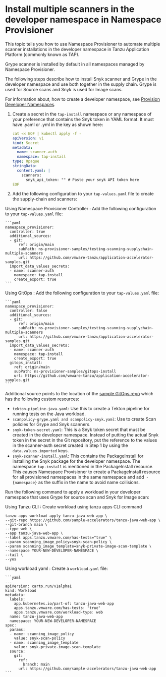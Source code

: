 # Install multiple scanners in the developer namespace in Namespace Provisioner

This topic tells you how to use Namespace Provisioner to automate multiple scanner installations
in the developer namespace in Tanzu Application Platform (commonly known as TAP).

Grype scanner is installed by default in all namespaces managed by Namespace Provisioner.

The following steps describe how to install Snyk scanner and Grype in the developer namespace and
use both together in the supply chain. Grype is used for Source scans and Snyk is used for
Image scans.

For information about, how to create a developer namespace, see [Provision Developer Namespaces](provision-developer-ns.hbs.md).

1. Create a secret in the `tap-install` namespace or any namespace of your preference that contains
the Snyk token in YAML format. It must have .yaml or .yml in the key as shown here:

    ```yaml
    cat << EOF | kubectl apply -f -
    apiVersion: v1
    kind: Secret
    metadata:
      name: scanner-auth
      namespace: tap-install
    type: Opaque
    stringData:
      content.yaml: |
        scanners:
          snyk_api_token: "" # Paste your snyk API token here
    EOF
    ```

2. Add the following configuration to your `tap-values.yaml` file to create the supply-chain and scanners:

Using Namespace Provisioner Controller
: Add the following configuration to your `tap-values.yaml` file:

    ```yaml
    namespace_provisioner:
      controller: true
      additional_sources:
      - git:
          ref: origin/main
          subPath: ns-provisioner-samples/testing-scanning-supplychain-multiple-scanners
          url: https://github.com/vmware-tanzu/application-accelerator-samples.git
      import_data_values_secrets:
      - name: scanner-auth
        namespace: tap-install
        create_export: true
    ```

Using GitOps
: Add the following configuration to your `tap-values.yaml` file:

    ```yaml
    namespace_provisioner:
      controller: false
      additional_sources:
      - git:
          ref: origin/main
          subPath: ns-provisioner-samples/testing-scanning-supplychain-multiple-scanners
          url: https://github.com/vmware-tanzu/application-accelerator-samples.git
      import_data_values_secrets:
      - name: scanner-auth
        namespace: tap-install
        create_export: true
      gitops_install:
        ref: origin/main
        subPath: ns-provisioner-samples/gitops-install
        url: https://github.com/vmware-tanzu/application-accelerator-samples.git
    ```

Additional source points to the location of the [sample GitOps repo](https://github.com/vmware-tanzu/application-accelerator-samples/tree/main/ns-provisioner-samples/testing-scanning-supplychain-multiple-scanners) which has the following custom resources:

- `tekton-pipeline-java.yaml`: Use this to create a Tekton pipeline for running tests on the Java workload.
- `scanpolicy-grype.yaml and scanpolicy-snyk.yaml`: Use to create Scan policies for Grype and Snyk scanners.
- `snyk-token-secret.yaml`: This is a Snyk token secret that must be created in the developer namespace. Instead of putting the actual Snyk token in the secret in the Git repository, put the reference to the values in the scanner-auth secret created in Step 1 by using the `data.values.imported` keys.
- `snyk-scanner-install.yaml`: This contains the PackageInstall for installing the Snyk package for the developer namespace. The namespace `tap-install` is mentioned in the PackageInstall resource. This causes Namespace Provisioner to create a PackageInstall resource for all provisioned namespaces in the same namespace and add` -{namespace}` as the suffix in the name to avoid name collisions.

Run the following command to apply a workload in your developer namespace that uses Grype for source
scan and Snyk for Image scan:

Using Tanzu CLI
: Create workload using tanzu apps CLI command

  ```console
  tanzu apps workload apply tanzu-java-web-app \
  --git-repo https://github.com/sample-accelerators/tanzu-java-web-app \
  --git-branch main \
  --type web \
  --app tanzu-java-web-app \
  --label apps.tanzu.vmware.com/has-tests="true" \
  --param scanning_image_policy=snyk-scan-policy \
  --param scanning_image_template=snyk-private-image-scan-template \
  --namespace YOUR-NEW-DEVELOPER-NAMESPACE \
  --tail \
  --yes
  ```

Using workload yaml
: Create a `workload.yaml` file:

    ```yaml
    ---
    apiVersion: carto.run/v1alpha1
    kind: Workload
    metadata:
      labels:
        app.kubernetes.io/part-of: tanzu-java-web-app
        apps.tanzu.vmware.com/has-tests: "true"
        apps.tanzu.vmware.com/workload-type: web
      name: tanzu-java-web-app
      namespace: YOUR-NEW-DEVELOPER-NAMESPACE
    spec:
      params:
      - name: scanning_image_policy
        value: snyk-scan-policy
      - name: scanning_image_template
        value: snyk-private-image-scan-template
      source:
        git:
          ref:
            branch: main
          url: https://github.com/sample-accelerators/tanzu-java-web-app
    ```
